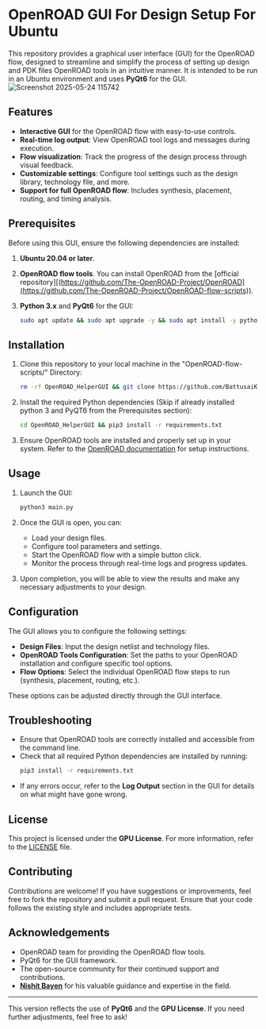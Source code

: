 # OpenROAD GUI For Design Setup For Ubuntu

This repository provides a graphical user interface (GUI) for the OpenROAD flow, designed to streamline and simplify the process of setting up design and PDK files OpenROAD tools in an intuitive manner. It is intended to be run in an Ubuntu environment and uses **PyQt6** for the GUI.
![Screenshot 2025-05-24 115742](https://github.com/user-attachments/assets/a00fb8cb-4125-4e9a-a062-423aefa72e8e)

## Features

- **Interactive GUI** for the OpenROAD flow with easy-to-use controls.
- **Real-time log output**: View OpenROAD tool logs and messages during execution.
- **Flow visualization**: Track the progress of the design process through visual feedback.
- **Customizable settings**: Configure tool settings such as the design library, technology file, and more.
- **Support for full OpenROAD flow**: Includes synthesis, placement, routing, and timing analysis.

## Prerequisites

Before using this GUI, ensure the following dependencies are installed:

1. **Ubuntu 20.04 or later**.
2. **OpenROAD flow tools**. You can install OpenROAD from the [official repository][(https://github.com/The-OpenROAD-Project/OpenROAD](https://github.com/The-OpenROAD-Project/OpenROAD-flow-scripts)).
3. **Python 3.x** and **PyQt6** for the GUI:

   ```bash
   sudo apt update && sudo apt upgrade -y && sudo apt install -y python3 python3-pip && pip install --upgrade pip && pip install PyQt6
   ```

## Installation

1. Clone this repository to your local machine in the "OpenROAD-flow-scripts/" Directory:
   ```bash
   rm -rf OpenROAD_HelperGUI && git clone https://github.com/BattusaiKuroKame/OpenROAD_HelperGUI.git
   ```

2. Install the required Python dependencies (Skip if already installed python 3 and PyQT6 from the Prerequisites section):
   ```bash
   cd OpenROAD_HelperGUI && pip3 install -r requirements.txt
   ```

3. Ensure OpenROAD tools are installed and properly set up in your system. Refer to the [OpenROAD documentation](https://openroad.readthedocs.io/) for setup instructions.

## Usage

1. Launch the GUI:
   ```bash
   python3 main.py
   ```

2. Once the GUI is open, you can:
   - Load your design files.
   - Configure tool parameters and settings.
   - Start the OpenROAD flow with a simple button click.
   - Monitor the process through real-time logs and progress updates.

3. Upon completion, you will be able to view the results and make any necessary adjustments to your design.

## Configuration

The GUI allows you to configure the following settings:
- **Design Files**: Input the design netlist and technology files.
- **OpenROAD Tools Configuration**: Set the paths to your OpenROAD installation and configure specific tool options.
- **Flow Options**: Select the individual OpenROAD flow steps to run (synthesis, placement, routing, etc.).

These options can be adjusted directly through the GUI interface.

## Troubleshooting

- Ensure that OpenROAD tools are correctly installed and accessible from the command line.
- Check that all required Python dependencies are installed by running:
  ```bash
  pip3 install -r requirements.txt
  ```
- If any errors occur, refer to the **Log Output** section in the GUI for details on what might have gone wrong.

## License

This project is licensed under the **GPU License**. For more information, refer to the [LICENSE](LICENSE) file.


## Contributing

Contributions are welcome! If you have suggestions or improvements, feel free to fork the repository and submit a pull request. Ensure that your code follows the existing style and includes appropriate tests.

## Acknowledgements

- OpenROAD team for providing the OpenROAD flow tools.
- PyQt6 for the GUI framework.
- The open-source community for their continued support and contributions.
- **[Nishit Bayen](https://github.com/nishit0072e)** for his valuable guidance and expertise in the field.


--- 

This version reflects the use of **PyQt6** and the **GPU License**. If you need further adjustments, feel free to ask!
